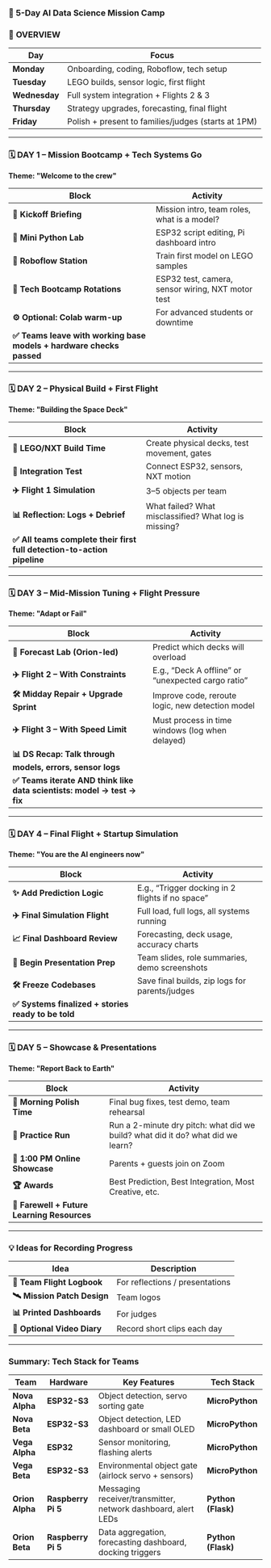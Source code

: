

### **🚀 5-Day AI Data Science Mission Camp**  
### 🎯 **OVERVIEW**

| **Day**       | **Focus**                                               |
|---------------|---------------------------------------------------------|
| **Monday**    | Onboarding, coding, Roboflow, tech setup               |
| **Tuesday**   | LEGO builds, sensor logic, first flight                |
| **Wednesday** | Full system integration + Flights 2 & 3                 |
| **Thursday**  | Strategy upgrades, forecasting, final flight           |
| **Friday**    | Polish + present to families/judges (starts at 1PM)     |

---

### **🗓️ DAY 1 – Mission Bootcamp + Tech Systems Go**  
**Theme: "Welcome to the crew"**

| **Block**                    | **Activity**                                           |
|------------------------------|--------------------------------------------------------|
| **🚀 Kickoff Briefing**       | Mission intro, team roles, what is a model?           |
| **🧠 Mini Python Lab**        | ESP32 script editing, Pi dashboard intro              |
| **🧪 Roboflow Station**       | Train first model on LEGO samples                     |
| **🔌 Tech Bootcamp Rotations**| ESP32 test, camera, sensor wiring, NXT motor test     |
| **⚙️ Optional: Colab warm-up**| For advanced students or downtime                     |
| **✅ Teams leave with working base models + hardware checks passed** | |

---

### **🗓️ DAY 2 – Physical Build + First Flight**  
**Theme: "Building the Space Deck"**

| **Block**                    | **Activity**                                           |
|------------------------------|--------------------------------------------------------|
| **🧱 LEGO/NXT Build Time**    | Create physical decks, test movement, gates           |
| **🔁 Integration Test**       | Connect ESP32, sensors, NXT motion                    |
| **✈️ Flight 1 Simulation**    | 3–5 objects per team                                   |
| **📊 Reflection: Logs + Debrief** | What failed? What misclassified? What log is missing?  |
| **✅ All teams complete their first full detection-to-action pipeline** | |

---

### **🗓️ DAY 3 – Mid-Mission Tuning + Flight Pressure**  
**Theme: "Adapt or Fail"**

| **Block**                    | **Activity**                                           |
|------------------------------|--------------------------------------------------------|
| **🔄 Forecast Lab (Orion-led)** | Predict which decks will overload                    |
| **✈️ Flight 2 – With Constraints** | E.g., “Deck A offline” or “unexpected cargo ratio”     |
| **🛠️ Midday Repair + Upgrade Sprint** | Improve code, reroute logic, new detection model     |
| **✈️ Flight 3 – With Speed Limit** | Must process in time windows (log when delayed)        |
| **📊 DS Recap: Talk through models, errors, sensor logs** | |
| **✅ Teams iterate AND think like data scientists: model → test → fix** | |

---

### **🗓️ DAY 4 – Final Flight + Startup Simulation**  
**Theme: "You are the AI engineers now"**

| **Block**                    | **Activity**                                           |
|------------------------------|--------------------------------------------------------|
| **✨ Add Prediction Logic**   | E.g., “Trigger docking in 2 flights if no space”       |
| **✈️ Final Simulation Flight** | Full load, full logs, all systems running             |
| **📈 Final Dashboard Review** | Forecasting, deck usage, accuracy charts              |
| **🎤 Begin Presentation Prep** | Team slides, role summaries, demo screenshots         |
| **🛠️ Freeze Codebases**      | Save final builds, zip logs for parents/judges         |
| **✅ Systems finalized + stories ready to be told** | |

---

### **🗓️ DAY 5 – Showcase & Presentations**  
**Theme: "Report Back to Earth"**

| **Block**                    | **Activity**                                           |
|------------------------------|--------------------------------------------------------|
| **🧼 Morning Polish Time**    | Final bug fixes, test demo, team rehearsal            |
| **🎥 Practice Run**           | Run a 2-minute dry pitch: what did we build? what did it do? what did we learn? |
| **🎤 1:00 PM Online Showcase** | Parents + guests join on Zoom                        |
| **🏆 Awards**                 | Best Prediction, Best Integration, Most Creative, etc. |
| **👋 Farewell + Future Learning Resources** | |

---

### **💡 Ideas for Recording Progress**

| **Idea**                     | **Description**                                        |
|------------------------------|--------------------------------------------------------|
| **📓 Team Flight Logbook**    | For reflections / presentations                        |
| **🛰️ Mission Patch Design**  | Team logos                                             |
| **📊 Printed Dashboards**     | For judges                                             |
| **🎥 Optional Video Diary**   | Record short clips each day                            |

---

### **Summary: Tech Stack for Teams**

| **Team**            | **Hardware**      | **Key Features**                                               | **Tech Stack**            |
|---------------------|-------------------|---------------------------------------------------------------|---------------------------|
| **Nova Alpha**       | **ESP32-S3**      | Object detection, servo sorting gate                           | **MicroPython**           |
| **Nova Beta**        | **ESP32-S3**      | Object detection, LED dashboard or small OLED                  | **MicroPython**           |
| **Vega Alpha**       | **ESP32**         | Sensor monitoring, flashing alerts                             | **MicroPython**           |
| **Vega Beta**        | **ESP32-S3**      | Environmental object gate (airlock servo + sensors)            | **MicroPython**           |
| **Orion Alpha**      | **Raspberry Pi 5**| Messaging receiver/transmitter, network dashboard, alert LEDs  | **Python (Flask)**        |
| **Orion Beta**       | **Raspberry Pi 5**| Data aggregation, forecasting dashboard, docking triggers      | **Python (Flask)**        |





